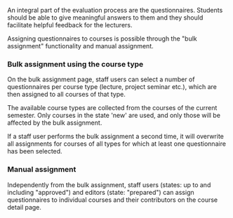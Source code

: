 
An integral part of the evaluation process are the questionnaires. Students should be able to give meaningful answers to them and they should facilitate helpful feedback for the lecturers.

Assigning questionnaires to courses is possible through the "bulk assignment" functionality and manual assignment.

### Bulk assignment using the course type

On the bulk assignment page, staff users can select a number of questionnaires per course type (lecture, project seminar etc.), which are then assigned to all courses of that type.

The available course types are collected from the courses of the current semester. Only courses in the state 'new' are used, and only those will be affected by the bulk assignment.

If a staff user performs the bulk assignment a second time, it will overwrite all assignments for courses of all types for which at least one questionnaire has been selected.

### Manual assignment 

Independently from the bulk assignment, staff users (states: up to and including "approved") and editors (state: "prepared") can assign questionnaires to individual courses and their contributors on the course detail page.